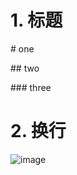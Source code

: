# 1. 标题 
&num; one

&num;&num; two 

&num;&num;&num; three

# 2. 换行

![image](https://user-images.githubusercontent.com/37357447/148746940-ae44ccab-3f75-4b61-8207-258ba73d450a.png)

